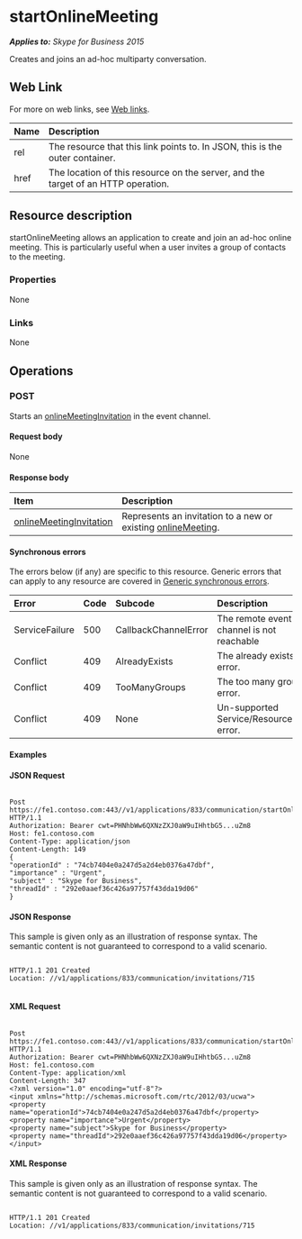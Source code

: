 
# startOnlineMeeting 


_**Applies to:** Skype for Business 2015_

Creates and joins an ad-hoc multiparty conversation. 

## Web Link
<a name="sectionSection0"> </a>

For more on web links, see [Web links](WebLinks.md).



|**Name**|**Description**|
|:-----|:-----|
|rel|The resource that this link points to. In JSON, this is the outer container.|
|href|The location of this resource on the server, and the target of an HTTP operation.|

## Resource description
<a name="sectionSection1"> </a>

startOnlineMeeting allows an application to create and join an ad-hoc online meeting. This is particularly useful when a user invites a group of contacts to the meeting. 


### Properties

None


### Links

None


## Operations
<a name="sectionSection2"> </a>




### POST

Starts an [onlineMeetingInvitation](onlineMeetingInvitation_ref.md) in the event channel.


#### Request body

None


#### Response body



|**Item**|**Description**|
|:-----|:-----|
| [onlineMeetingInvitation](onlineMeetingInvitation_ref.md)|Represents an invitation to a new or existing [onlineMeeting](onlineMeeting_ref.md).|

#### Synchronous errors

The errors below (if any) are specific to this resource. Generic errors that can apply to any resource are covered in [Generic synchronous errors](GenericSynchronousErrors.md).



|**Error**|**Code**|**Subcode**|**Description**|
|:-----|:-----|:-----|:-----|
|ServiceFailure|500|CallbackChannelError|The remote event channel is not reachable|
|Conflict|409|AlreadyExists|The already exists error.|
|Conflict|409|TooManyGroups|The too many groups error.|
|Conflict|409|None|Un-supported Service/Resource/API error.|

#### Examples




#### JSON Request


```

Post https://fe1.contoso.com:443//v1/applications/833/communication/startOnlineMeeting HTTP/1.1
Authorization: Bearer cwt=PHNhbWw6QXNzZXJ0aW9uIHhtbG5...uZm8
Host: fe1.contoso.com
Content-Type: application/json
Content-Length: 149
{
"operationId" : "74cb7404e0a247d5a2d4eb0376a47dbf",
"importance" : "Urgent",
"subject" : "Skype for Business",
"threadId" : "292e0aaef36c426a97757f43dda19d06"
}

```


#### JSON Response

This sample is given only as an illustration of response syntax. The semantic content is not guaranteed to correspond to a valid scenario.


```

HTTP/1.1 201 Created
Location: //v1/applications/833/communication/invitations/715


```


#### XML Request


```

Post https://fe1.contoso.com:443//v1/applications/833/communication/startOnlineMeeting HTTP/1.1
Authorization: Bearer cwt=PHNhbWw6QXNzZXJ0aW9uIHhtbG5...uZm8
Host: fe1.contoso.com
Content-Type: application/xml
Content-Length: 347
<?xml version="1.0" encoding="utf-8"?>
<input xmlns="http://schemas.microsoft.com/rtc/2012/03/ucwa">
<property name="operationId">74cb7404e0a247d5a2d4eb0376a47dbf</property>
<property name="importance">Urgent</property>
<property name="subject">Skype for Business</property>
<property name="threadId">292e0aaef36c426a97757f43dda19d06</property>
</input>

```


#### XML Response

This sample is given only as an illustration of response syntax. The semantic content is not guaranteed to correspond to a valid scenario.


```

HTTP/1.1 201 Created
Location: //v1/applications/833/communication/invitations/715


```

